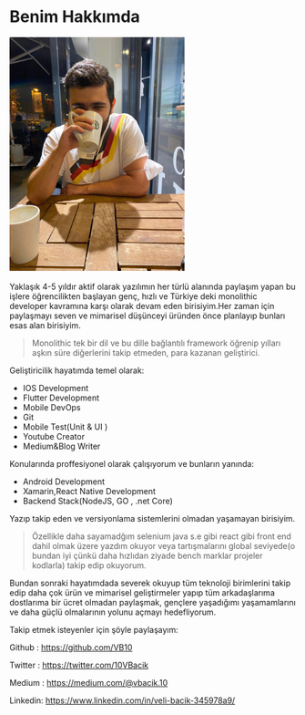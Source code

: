 # Benim Hakkımda

![me](../../image/drawio/folders-me.png)

Yaklaşık 4-5 yıldır aktif olarak yazılımın her türlü alanında paylaşım yapan bu işlere öğrencilikten başlayan genç, hızlı ve Türkiye deki monolithic developer kavramına karşı olarak devam eden birisiyim.Her zaman için paylaşmayı seven ve mimarisel düşünceyi üründen önce planlayıp bunları esas alan birisiyim.

> Monolithic tek bir dil ve bu dille bağlantılı framework öğrenip yılları aşkın süre diğerlerini takip etmeden, para kazanan geliştirici.

Geliştiricilik hayatımda temel olarak:

- IOS Development
- Flutter Development
- Mobile DevOps
- Git
- Mobile Test(Unit & UI )
- Youtube Creator
- Medium&Blog Writer

Konularında proffesiyonel olarak çalışıyorum ve bunların yanında:

- Android Development
- Xamarin,React Native Development
- Backend Stack(NodeJS, GO , .net Core)

Yazıp takip eden ve versiyonlama sistemlerini olmadan yaşamayan birisiyim.

> Özellikle daha sayamadğım selenium java s.e gibi react gibi front end dahil olmak üzere yazdım okuyor veya tartışmalarını global seviyede(o bundan iyi çünkü daha hızlıdan ziyade bench marklar projeler kodlarla) takip edip okuyorum.

Bundan sonraki hayatımdada severek okuyup tüm teknoloji birimlerini takip edip daha çok ürün ve mimarisel geliştirmeler yapıp tüm arkadaşlarıma dostlarıma bir ücret olmadan paylaşmak, gençlere yaşadığımı yaşamamlarını ve daha güçlü olmalarının yolunu açmayı hedefliyorum.

Takip etmek isteyenler için şöyle paylaşayım:

Github : https://github.com/VB10

Twitter : https://twitter.com/10VBacik

Medium : https://medium.com/@vbacik.10

Linkedin: https://www.linkedin.com/in/veli-bacik-345978a9/
